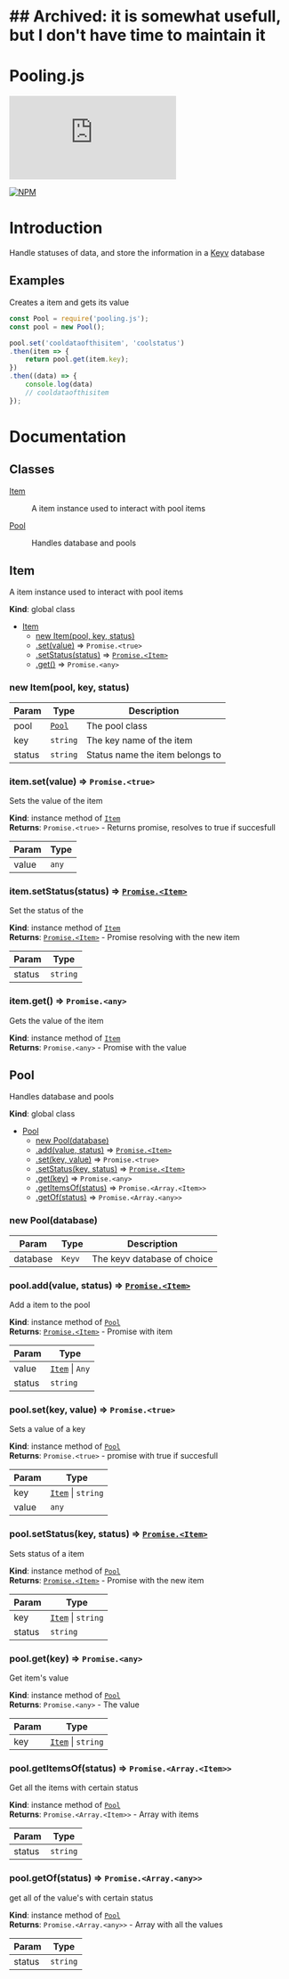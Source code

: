 # ## Archived: it is somewhat usefull, but I don't have time to maintain it
# Pooling.js
![npm](https://img.shields.io/npm/v/pooling.js)

[![NPM](https://nodei.co/npm/pooling.js.png?downloads=true&downloadRank=true&stars=true)](https://nodei.co/npm/pooling.js/)
# Introduction

Handle statuses of data, and store the information in a [Keyv](https://github.com/lukechilds/keyv) database

## Examples
Creates a item and gets its value
```js
const Pool = require('pooling.js');
const pool = new Pool();

pool.set('cooldataofthisitem', 'coolstatus')
.then(item => {
    return pool.get(item.key);
})
.then((data) => {
    console.log(data)
    // cooldataofthisitem
});
```

# Documentation

## Classes

<dl>
<dt><a href="#Item">Item</a></dt>
<dd><p>A item instance used to interact with pool items</p>
</dd>
<dt><a href="#Pool">Pool</a></dt>
<dd><p>Handles database and pools</p>
</dd>
</dl>

<a name="Item"></a>

## Item
A item instance used to interact with pool items

**Kind**: global class  

* [Item](#Item)
    * [new Item(pool, key, status)](#new_Item_new)
    * [.set(value)](#Item+set) ⇒ <code>Promise.&lt;true&gt;</code>
    * [.setStatus(status)](#Item+setStatus) ⇒ [<code>Promise.&lt;Item&gt;</code>](#Item)
    * [.get()](#Item+get) ⇒ <code>Promise.&lt;any&gt;</code>

<a name="new_Item_new"></a>

### new Item(pool, key, status)

| Param | Type | Description |
| --- | --- | --- |
| pool | [<code>Pool</code>](#Pool) | The pool class |
| key | <code>string</code> | The key name of the item |
| status | <code>string</code> | Status name the item belongs to |

<a name="Item+set"></a>

### item.set(value) ⇒ <code>Promise.&lt;true&gt;</code>
Sets the value of the item

**Kind**: instance method of [<code>Item</code>](#Item)  
**Returns**: <code>Promise.&lt;true&gt;</code> - Returns promise, resolves to true if succesfull  

| Param | Type |
| --- | --- |
| value | <code>any</code> | 

<a name="Item+setStatus"></a>

### item.setStatus(status) ⇒ [<code>Promise.&lt;Item&gt;</code>](#Item)
Set the status of the

**Kind**: instance method of [<code>Item</code>](#Item)  
**Returns**: [<code>Promise.&lt;Item&gt;</code>](#Item) - Promise resolving with the new item  

| Param | Type |
| --- | --- |
| status | <code>string</code> | 

<a name="Item+get"></a>

### item.get() ⇒ <code>Promise.&lt;any&gt;</code>
Gets the value of the item

**Kind**: instance method of [<code>Item</code>](#Item)  
**Returns**: <code>Promise.&lt;any&gt;</code> - Promise with the value  
<a name="Pool"></a>

## Pool
Handles database and pools

**Kind**: global class  

* [Pool](#Pool)
    * [new Pool(database)](#new_Pool_new)
    * [.add(value, status)](#Pool+add) ⇒ [<code>Promise.&lt;Item&gt;</code>](#Item)
    * [.set(key, value)](#Pool+set) ⇒ <code>Promise.&lt;true&gt;</code>
    * [.setStatus(key, status)](#Pool+setStatus) ⇒ [<code>Promise.&lt;Item&gt;</code>](#Item)
    * [.get(key)](#Pool+get) ⇒ <code>Promise.&lt;any&gt;</code>
    * [.getItemsOf(status)](#Pool+getItemsOf) ⇒ <code>Promise.&lt;Array.&lt;Item&gt;&gt;</code>
    * [.getOf(status)](#Pool+getOf) ⇒ <code>Promise.&lt;Array.&lt;any&gt;&gt;</code>

<a name="new_Pool_new"></a>

### new Pool(database)

| Param | Type | Description |
| --- | --- | --- |
| database | <code>Keyv</code> | The keyv database of choice |

<a name="Pool+add"></a>

### pool.add(value, status) ⇒ [<code>Promise.&lt;Item&gt;</code>](#Item)
Add a item to the pool

**Kind**: instance method of [<code>Pool</code>](#Pool)  
**Returns**: [<code>Promise.&lt;Item&gt;</code>](#Item) - Promise with item  

| Param | Type |
| --- | --- |
| value | [<code>Item</code>](#Item) \| <code>Any</code> | 
| status | <code>string</code> | 

<a name="Pool+set"></a>

### pool.set(key, value) ⇒ <code>Promise.&lt;true&gt;</code>
Sets a value of a key

**Kind**: instance method of [<code>Pool</code>](#Pool)  
**Returns**: <code>Promise.&lt;true&gt;</code> - promise with true if succesfull  

| Param | Type |
| --- | --- |
| key | [<code>Item</code>](#Item) \| <code>string</code> | 
| value | <code>any</code> | 

<a name="Pool+setStatus"></a>

### pool.setStatus(key, status) ⇒ [<code>Promise.&lt;Item&gt;</code>](#Item)
Sets status of a item

**Kind**: instance method of [<code>Pool</code>](#Pool)  
**Returns**: [<code>Promise.&lt;Item&gt;</code>](#Item) - Promise with the new item  

| Param | Type |
| --- | --- |
| key | [<code>Item</code>](#Item) \| <code>string</code> | 
| status | <code>string</code> | 

<a name="Pool+get"></a>

### pool.get(key) ⇒ <code>Promise.&lt;any&gt;</code>
Get item's value

**Kind**: instance method of [<code>Pool</code>](#Pool)  
**Returns**: <code>Promise.&lt;any&gt;</code> - The value  

| Param | Type |
| --- | --- |
| key | [<code>Item</code>](#Item) \| <code>string</code> | 

<a name="Pool+getItemsOf"></a>

### pool.getItemsOf(status) ⇒ <code>Promise.&lt;Array.&lt;Item&gt;&gt;</code>
Get all the items with certain status

**Kind**: instance method of [<code>Pool</code>](#Pool)  
**Returns**: <code>Promise.&lt;Array.&lt;Item&gt;&gt;</code> - Array with items  

| Param | Type |
| --- | --- |
| status | <code>string</code> | 

<a name="Pool+getOf"></a>

### pool.getOf(status) ⇒ <code>Promise.&lt;Array.&lt;any&gt;&gt;</code>
get all of the value's with certain status

**Kind**: instance method of [<code>Pool</code>](#Pool)  
**Returns**: <code>Promise.&lt;Array.&lt;any&gt;&gt;</code> - Array with all the values  

| Param | Type |
| --- | --- |
| status | <code>string</code> | 

